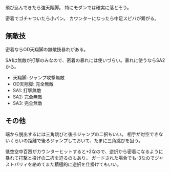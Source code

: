 飛び込んできたら強天翔脚。
特にモダンでは確実に落とそう。

密着でゴチャついたら小パン。
カウンターになったら中足スピバが繋がる。

## 無敵技

密着ならOD天翔脚の無敵技暴れがある。

SA1は無敵が打撃のみなので、密着の暴れには使いづらい。暴れに使うならSA2から。

- 天翔脚: ジャンプ攻撃無敵
- OD天翔脚: 完全無敵
- SA1: 打撃無敵
- SA2: 完全無敵
- SA3: 完全無敵

## その他

端から脱出するには三角跳びと後ろジャンプの二択もいい。
相手が対空できないくらいの距離で後ろジャンプしておいて、たまに三角跳びを狙う。

低空空中百烈がカウンターヒットすると+2なので、逆択から密着になるように暴れて打撃と投げの二択を迫るのもあり。
ガードされた場合でも-3なのでジャストパリィを絡めてまた積極的に逆択を仕掛けてもいい。
